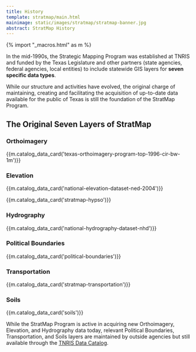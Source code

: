 ```yaml
---
title: History
template: stratmap/main.html
mainimage: static/images/stratmap/stratmap-banner.jpg
abstract: StratMap History
---
```

{% import "_macros.html" as m %}

<p class="lead">In the mid-1990s, the Strategic Mapping Program was established at TNRIS and funded by the Texas Legislature and other partners (state agencies, federal agencies, local entities) to include statewide GIS layers for <strong>seven specific data types</strong>.</p>

<p class="lead">While our structure and activities have evolved, the original charge of maintaining, creating and facilitating the acquisition of up-to-date data available for the public of Texas is still the foundation of the StratMap Program.</p>

## The Original Seven Layers of StratMap

### Orthoimagery
{{m.catalog_data_card('texas-orthoimagery-program-top-1996-cir-bw-1m')}}

### Elevation
{{m.catalog_data_card('national-elevation-dataset-ned-2004')}}

{{m.catalog_data_card('stratmap-hypso')}}

### Hydrography
{{m.catalog_data_card('national-hydrography-dataset-nhd')}}

### Political Boundaries
{{m.catalog_data_card('political-boundaries')}}

### Transportation
{{m.catalog_data_card('stratmap-transportation')}}

### Soils
{{m.catalog_data_card('soils')}}

While the StratMap Program is active in acquiring new Orthoimagery, Elevation, and Hydrography data today, relevant Political Boundaries, Transportation, and Soils layers are maintained by outside agencies but still available through the [TNRIS Data Catalog](data-catalog).
